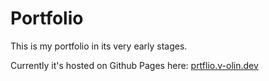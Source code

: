 # Portfolio
This is my portfolio in its very early stages.

Currently it's hosted on Github Pages here: [prtflio.v-olin.dev](https://prtflio.v-olin.dev/)
